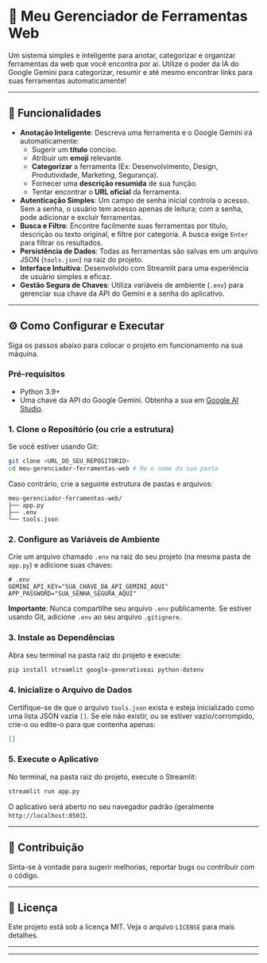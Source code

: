 # 🧰 Meu Gerenciador de Ferramentas Web

Um sistema simples e inteligente para anotar, categorizar e organizar ferramentas da web que você encontra por aí. Utilize o poder da IA do Google Gemini para categorizar, resumir e até mesmo encontrar links para suas ferramentas automaticamente\!

-----

## 🚀 Funcionalidades

  * **Anotação Inteligente**: Descreva uma ferramenta e o Google Gemini irá automaticamente:
      * Sugerir um **título** conciso.
      * Atribuir um **emoji** relevante.
      * **Categorizar** a ferramenta (Ex: Desenvolvimento, Design, Produtividade, Marketing, Segurança).
      * Fornecer uma **descrição resumida** de sua função.
      * Tentar encontrar o **URL oficial** da ferramenta.
  * **Autenticação Simples**: Um campo de senha inicial controla o acesso. Sem a senha, o usuário tem acesso apenas de leitura; com a senha, pode adicionar e excluir ferramentas.
  * **Busca e Filtro**: Encontre facilmente suas ferramentas por título, descrição ou texto original, e filtre por categoria. A busca exige `Enter` para filtrar os resultados.
  * **Persistência de Dados**: Todas as ferramentas são salvas em um arquivo JSON (`tools.json`) na raiz do projeto.
  * **Interface Intuitiva**: Desenvolvido com Streamlit para uma experiência de usuário simples e eficaz.
  * **Gestão Segura de Chaves**: Utiliza variáveis de ambiente (`.env`) para gerenciar sua chave da API do Gemini e a senha do aplicativo.

-----

## ⚙️ Como Configurar e Executar

Siga os passos abaixo para colocar o projeto em funcionamento na sua máquina.

### Pré-requisitos

  * Python 3.9+
  * Uma chave da API do Google Gemini. Obtenha a sua em [Google AI Studio](https://aistudio.google.com/app/apikey).

### 1\. Clone o Repositório (ou crie a estrutura)

Se você estiver usando Git:

```bash
git clone <URL_DO_SEU_REPOSITORIO>
cd meu-gerenciador-ferramentas-web # Ou o nome da sua pasta
```

Caso contrário, crie a seguinte estrutura de pastas e arquivos:

```
meu-gerenciador-ferramentas-web/
├── app.py
├── .env
└── tools.json
```

### 2\. Configure as Variáveis de Ambiente

Crie um arquivo chamado `.env` na raiz do seu projeto (na mesma pasta de `app.py`) e adicione suas chaves:

```
# .env
GEMINI_API_KEY="SUA_CHAVE_DA_API_GEMINI_AQUI"
APP_PASSWORD="SUA_SENHA_SEGURA_AQUI"
```

**Importante**: Nunca compartilhe seu arquivo `.env` publicamente. Se estiver usando Git, adicione `.env` ao seu arquivo `.gitignore`.

### 3\. Instale as Dependências

Abra seu terminal na pasta raiz do projeto e execute:

```bash
pip install streamlit google-generativeai python-dotenv
```

### 4\. Inicialize o Arquivo de Dados

Certifique-se de que o arquivo `tools.json` exista e esteja inicializado como uma lista JSON vazia `[]`. Se ele não existir, ou se estiver vazio/corrompido, crie-o ou edite-o para que contenha apenas:

```json
[]
```

### 5\. Execute o Aplicativo

No terminal, na pasta raiz do projeto, execute o Streamlit:

```bash
streamlit run app.py
```

O aplicativo será aberto no seu navegador padrão (geralmente `http://localhost:8501`).

-----

## 🤝 Contribuição

Sinta-se à vontade para sugerir melhorias, reportar bugs ou contribuir com o código.

-----

## 📜 Licença

Este projeto está sob a licença MIT. Veja o arquivo `LICENSE` para mais detalhes.

-----

-----
